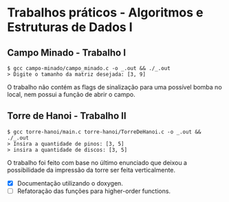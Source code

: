 # Trabalhos práticos - Algoritmos e Estruturas de Dados I

## Campo Minado - Trabalho I
```shell
$ gcc campo-minado/campo_minado.c -o _.out && ./_.out
> Digite o tamanho da matriz desejada: [3, 9]
```
O trabalho não contém as flags de sinalização para uma possível bomba no local, nem possui a função de abrir o campo.

## Torre de Hanoi - Trabalho II
```shell
$ gcc torre-hanoi/main.c torre-hanoi/TorreDeHanoi.c -o _.out && ./_.out
> Insira a quantidade de pinos: [3, 5]
> insira a quantidade de discos: [3, 5]
```
O trabalho foi feito com base no último enunciado que deixou a possibilidade da impressão da torre ser feita verticalmente.
- [X] Documentação utilizando o doxygen.
- [ ] Refatoração das funções para higher-order functions.